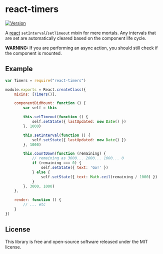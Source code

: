 # react-timers

[![Version](http://img.shields.io/npm/v/react-timers.svg)](https://www.npmjs.org/package/react-timers)

A [react](https://github.com/facebook/react) `setInterval`/`setTimeout` mixin for mere mortals.
Any intervals that are set are automatically cleared based on the component life cycle.

**WARNING:** If you are performing an async action, you should still check if the component is mounted.


## Example

``` javascript
var Timers = require("react-timers")

module.exports = React.createClass({
	mixins: [Timers()],

	componentDidMount: function () {
		var self = this

		this.setTimeout(function () {
			self.setState({ lastUpdated: new Date() })
		}, 1000)

		this.setInterval(function () {
			self.setState({ lastUpdated: new Date() })
		}, 1000)

		this.countDown(function (remaining) {
			// remaining as 3000... 2000... 1000... 0
			if (remaining === 0) {
				self.setState({ text: 'Go!' })
			} else {
				self.setState({ text: Math.ceil(remaining / 1000) })
			}
		}, 3000, 1000)
	},

	render: function () {
		// ... etc
	}
})
```


## License

This library is free and open-source software released under the MIT license.

